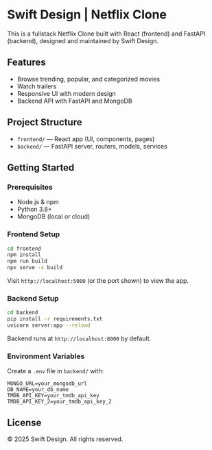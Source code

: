 
# Swift Design | Netflix Clone

This is a fullstack Netflix Clone built with React (frontend) and FastAPI (backend), designed and maintained by Swift Design.

## Features
- Browse trending, popular, and categorized movies
- Watch trailers
- Responsive UI with modern design
- Backend API with FastAPI and MongoDB

## Project Structure
- `frontend/` — React app (UI, components, pages)
- `backend/` — FastAPI server, routers, models, services

## Getting Started

### Prerequisites
- Node.js & npm
- Python 3.8+
- MongoDB (local or cloud)

### Frontend Setup
```bash
cd frontend
npm install
npm run build
npx serve -s build
```
Visit `http://localhost:5000` (or the port shown) to view the app.

### Backend Setup
```bash
cd backend
pip install -r requirements.txt
uvicorn server:app --reload
```
Backend runs at `http://localhost:8000` by default.

### Environment Variables
Create a `.env` file in `backend/` with:
```
MONGO_URL=your_mongodb_url
DB_NAME=your_db_name
TMDB_API_KEY=your_tmdb_api_key
TMDB_API_KEY_2=your_tmdb_api_key_2
```

## License
© 2025 Swift Design. All rights reserved.
